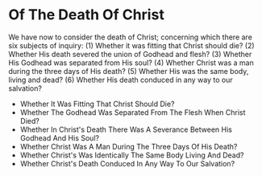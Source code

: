 # Of The Death Of Christ

We have now to consider the death of Christ; concerning which there are six subjects of inquiry:
(1) Whether it was fitting that Christ should die?
(2) Whether His death severed the union of Godhead and flesh?
(3) Whether His Godhead was separated from His soul?
(4) Whether Christ was a man during the three days of His death?
(5) Whether His was the same body, living and dead?
(6) Whether His death conduced in any way to our salvation?

* Whether It Was Fitting That Christ Should Die?
* Whether The Godhead Was Separated From The Flesh When Christ Died?
* Whether In Christ's Death There Was A Severance Between His Godhead And His Soul?
* Whether Christ Was A Man During The Three Days Of His Death?
* Whether Christ's Was Identically The Same Body Living And Dead?
* Whether Christ's Death Conduced In Any Way To Our Salvation?